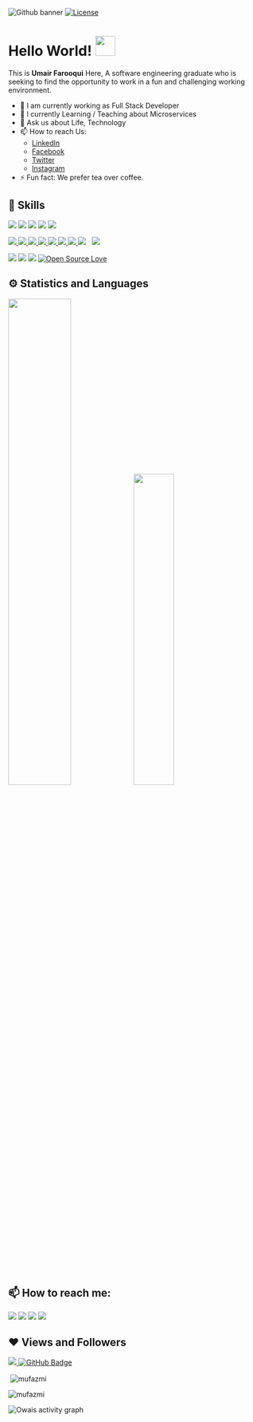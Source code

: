 
![Github banner](https://camo.githubusercontent.com/f6decabc6a509fd6d5d8a1053fedc3ad96458e223c6a9f8f312d125b6e833c7b/68747470733a2f2f692e696d6775722e636f6d2f6958754c3148472e706e67)
<a href="https://github.com/socialcodia/socialcodia/blob/master/LICENSE"><img src="https://img.shields.io/github/license/antonkomarev/github-profile-views-counter.svg?style=flat-square" alt="License"></a>

# Hello World! <img src="https://raw.githubusercontent.com/MartinHeinz/MartinHeinz/master/wave.gif" height="40" width="40">


This is <b>Umair Farooqui</b> Here, A software engineering graduate who is seeking to find the opportunity to work in a fun and challenging working environment.

- 🔭 I am currently working as Full Stack Developer
- 🌱 I currently Learning / Teaching about Microservices
- 💬 Ask us about Life, Technology
- 📫 How to reach Us:
  -  [LinkedIn](https://linkedin.com/in/mufazmi)
  -  [Facebook](https://facebook.com/mufazmi)
  -  [Twitter](https://twitter.com/mufazmi)
  -  [Instagram](https://instagram.com/mufazmi)
- ⚡ Fun fact: We prefer tea over coffee.


## 🚀 Skills
<img src="https://img.shields.io/badge/javascript%20-%23323330.svg?&style=for-the-badge&logo=javascript&logoColor=%23F7DF1E"> <img src="https://img.shields.io/badge/java-%23ED8B00.svg?&style=for-the-badge&logo=java&logoColor=white"> <img src="https://img.shields.io/badge/php-%23777BB4.svg?&style=for-the-badge&logo=php&logoColor=white"> <img src="https://img.shields.io/badge/mysql-%2300f.svg?&style=for-the-badge&logo=mysql&logoColor=white"> <img src="https://img.shields.io/badge/blogger-%23FF5722.svg?&style=for-the-badge&logo=blogger&logoColor=white">

<p align="left"> 
    <a href="https://www.w3.org/html/" target="_blank"> <img src="https://img.icons8.com/color/48/000000/html-5.png"/> </a>
    <a href="https://www.w3schools.com/css/" target="_blank"> <img src="https://img.icons8.com/color/48/000000/css3.png"/> </a> 
    <a href="https://getbootstrap.com" target="_blank"> <img src="https://img.icons8.com/color/48/000000/bootstrap.png"/> </a> 
    <a href="https://developer.mozilla.org/en-US/docs/Web/JavaScript" target="_blank"> <img src="https://img.icons8.com/color/48/000000/javascript.png"/> </a>
    <a href="https://reactjs.org/" target="_blank"> <img src="https://img.icons8.com/color/48/000000/react-native.png"/> </a>
    <a href="https://www.python.org" target="_blank"> <img src="https://img.icons8.com/color/48/000000/python.png"/> </a> 
     <a href="https://docs.djangoproject.com/en/4.1/" target="_blank"> <img src="https://img.icons8.com/material-outlined/48/26e07f/django.png"/> </a> 
    <a style="padding-right:8px;" href="https://www.mysql.com/" target="_blank"> <img src="https://img.icons8.com/fluent/50/000000/mysql-logo.png"/></a> 
    <a href="https://git-scm.com/" target="_blank"> <img src="https://img.icons8.com/color/48/000000/git.png"/> </a> 
</p>

<img src="https://img.shields.io/badge/python-%233776AB.svg?&style=flat-square&logo=python&logoColor=white">  <img src="https://img.shields.io/badge/html-%23239120.svg?&style=flat-square&logo=html5&logoColor=white">  <img src="https://img.shields.io/badge/css-%23239120.svg?&style=flat-square&logo=css3&logoColor=white"> [![Open Source Love](https://badges.frapsoft.com/os/v2/open-source.svg?v=103)](https://github.com/socialcodia/)


## ⚙ Statistics and Languages 
<img width="50%" src="https://github-readme-stats.vercel.app/api?username=socialcodia&show_icons=true&theme=tokyonight"><img width="40%" src="https://github-readme-stats.vercel.app/api/top-langs/?username=socialcodia&layout=compact&theme=tokyonight"> <br>

## 📫 How to reach me:
<p align='left'>
  
<a href = "https://www.linkedin.com/in/mufazmi/"><img src="https://img.icons8.com/cute-clipart/45/000000/linkedin.png"/></a>
<a href = "https://twitter.com/mufazmi"><img src="https://img.icons8.com/cotton/45/000000/twitter.png"/></a>
<a href = "https://www.instagram.com/mufazmi/"><img src="https://img.icons8.com/color/45/000000/instagram-new.png"/></a>
<a href = "https://www.facebook.com/mufazmi"><img src="https://img.icons8.com/fluent/48/000000/facebook-new.png"/></a>

</p>

## ❤ Views and Followers
<a href="https://github.com/socialcodia/github-profile-views-counter">
    <img src="https://komarev.com/ghpvc/?username=socialcodia">
</a>
<a href="https://github.com/socialcodia?tab=followers"><img src="https://img.shields.io/github/followers/socialcodia?label=Followers&style=social" alt="GitHub Badge"></a>


<p>&nbsp;<img align="center" src="https://github-readme-stats.vercel.app/api?username=socialcodia&show_icons=true&locale=en" alt="mufazmi" /></p>

<p><img align="center" src="https://github-readme-streak-stats.herokuapp.com/?user=socialcodia" alt="mufazmi" /></p>


    
<img align="center" alt="Owais activity graph" src="https://github-readme-activity-graph.cyclic.app/graph?username=socialcodia&theme=radical&hide_border=true&bg_color=030113&color=9e4c98&line=9e4c98&point=403d3d"/>


